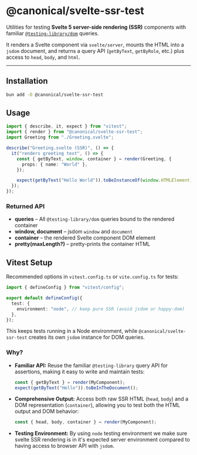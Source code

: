 # @canonical/svelte-ssr-test

Utilities for testing **Svelte 5 server-side rendering (SSR)** components with familiar
[`@testing-library/dom`](https://testing-library.com/docs/dom-testing-library/cheatsheet) queries.

It renders a Svelte component via `svelte/server`, mounts the HTML into a `jsdom` document,
and returns a query API (`getByText`, `getByRole`, etc.) plus access to `head`, `body`, and `html`.

---

## Installation

```bash
bun add -D @canonical/svelte-ssr-test
```

## Usage

```ts
import { describe, it, expect } from "vitest";
import { render } from "@canonical/svelte-ssr-test";
import Greeting from "./Greeting.svelte";

describe("Greeting.svelte (SSR)", () => {
  it("renders greeting text", () => {
    const { getByText, window, container } = render(Greeting, {
      props: { name: "World" },
    });

    expect(getByText("Hello World")).toBeInstanceOf(window.HTMLElement);
  });
});
```

### Returned API

- **queries** – All `@testing-library/dom` queries bound to the rendered container
- **window, document** – jsdom `window` and `document`
- **container** – the rendered Svelte component DOM element
- **pretty(maxLength?)** – pretty-prints the container HTML

## Vitest Setup

Recommended options in `vitest.config.ts` or `vite.config.ts` for tests:

```ts
import { defineConfig } from "vitest/config";

export default defineConfig({
  test: {
    environment: "node", // keep pure SSR (avoid jsdom or happy-dom)
  },
});
```

This keeps tests running in a Node environment, while `@canonical/svelte-ssr-test` creates its own `jsdom` instance for DOM queries.

### Why?

- **Familiar API:** Reuse the familiar `@testing-library` query API for assertions, making it easy to write and maintain tests:
  ```ts
  const { getByText } = render(MyComponent);
  expect(getByText("Hello")).toBeInTheDocument();
  ```
- **Comprehensive Output:** Access both raw SSR HTML (`head`, `body`) and a DOM representation (`container`), allowing you to test both the HTML output and DOM behavior:
  ```ts
  const { head, body, container } = render(MyComponent);
  ```
- **Testing Environment:** By using `node` testing environment we make sure svelte SSR rendering is in it's expected server environment compared to having access to browser API with `jsdom`.
